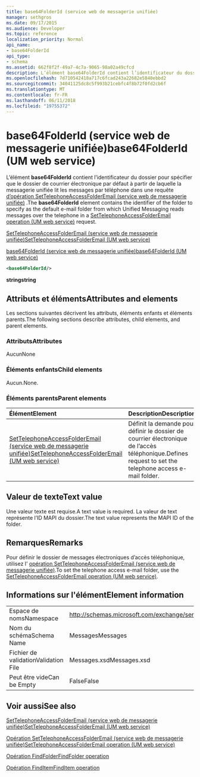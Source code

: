 ```yaml
---
title: base64FolderId (service web de messagerie unifiée)
manager: sethgros
ms.date: 09/17/2015
ms.audience: Developer
ms.topic: reference
localization_priority: Normal
api_name:
- base64FolderId
api_type:
- schema
ms.assetid: 662f8f2f-49a7-4c7a-9065-98a02a49cfcd
description: L’élément base64FolderId contient l’identificateur du dossier pour spécifier que le dossier de courrier électronique par défaut à partir de laquelle la messagerie unifiée lit les messages par téléphone dans une requête (service web de messagerie unifiée) d’opération SetTelephoneAccessFolderEmail.
ms.openlocfilehash: 7d710542418a717c6fcad243a22682e5840ebbd2
ms.sourcegitcommit: 34041125dc8c5f993b21cebfc4f8b72f0fd2cb6f
ms.translationtype: MT
ms.contentlocale: fr-FR
ms.lasthandoff: 06/11/2018
ms.locfileid: "19755372"
---
```

# <a name="base64folderid-um-web-service"></a><span data-ttu-id="8f310-103">base64FolderId (service web de messagerie unifiée)</span><span class="sxs-lookup"><span data-stu-id="8f310-103">base64FolderId (UM web service)</span></span>

<span data-ttu-id="8f310-104">L’élément **base64FolderId** contient l’identificateur du dossier pour spécifier que le dossier de courrier électronique par défaut à partir de laquelle la messagerie unifiée lit les messages par téléphone dans une requête [d’opération SetTelephoneAccessFolderEmail (service web de messagerie unifiée)](settelephoneaccessfolderemail-operation-um-web-service.md) .</span><span class="sxs-lookup"><span data-stu-id="8f310-104">The **base64FolderId** element contains the identifier of the folder to specify as the default e-mail folder from which Unified Messaging reads messages over the telephone in a [SetTelephoneAccessFolderEmail operation (UM web service)](settelephoneaccessfolderemail-operation-um-web-service.md) request.</span></span> 
  
[<span data-ttu-id="8f310-105">SetTelephoneAccessFolderEmail (service web de messagerie unifiée)</span><span class="sxs-lookup"><span data-stu-id="8f310-105">SetTelephoneAccessFolderEmail (UM web service)</span></span>](settelephoneaccessfolderemail-um-web-service.md)
  
[<span data-ttu-id="8f310-106">base64FolderId (service web de messagerie unifiée)</span><span class="sxs-lookup"><span data-stu-id="8f310-106">base64FolderId (UM web service)</span></span>](base64folderid-um-web-service.md)
  
```xml
<base64FolderId/>
```

 <span data-ttu-id="8f310-107">**string**</span><span class="sxs-lookup"><span data-stu-id="8f310-107">**string**</span></span>
## <a name="attributes-and-elements"></a><span data-ttu-id="8f310-108">Attributs et éléments</span><span class="sxs-lookup"><span data-stu-id="8f310-108">Attributes and elements</span></span>

<span data-ttu-id="8f310-109">Les sections suivantes décrivent les attributs, éléments enfants et éléments parents.</span><span class="sxs-lookup"><span data-stu-id="8f310-109">The following sections describe attributes, child elements, and parent elements.</span></span>
  
### <a name="attributes"></a><span data-ttu-id="8f310-110">Attributs</span><span class="sxs-lookup"><span data-stu-id="8f310-110">Attributes</span></span>

<span data-ttu-id="8f310-111">Aucun</span><span class="sxs-lookup"><span data-stu-id="8f310-111">None</span></span>
  
### <a name="child-elements"></a><span data-ttu-id="8f310-112">Éléments enfants</span><span class="sxs-lookup"><span data-stu-id="8f310-112">Child elements</span></span>

<span data-ttu-id="8f310-113">Aucun.</span><span class="sxs-lookup"><span data-stu-id="8f310-113">None.</span></span>
  
### <a name="parent-elements"></a><span data-ttu-id="8f310-114">Éléments parents</span><span class="sxs-lookup"><span data-stu-id="8f310-114">Parent elements</span></span>

|<span data-ttu-id="8f310-115">**Élément**</span><span class="sxs-lookup"><span data-stu-id="8f310-115">**Element**</span></span>|<span data-ttu-id="8f310-116">**Description**</span><span class="sxs-lookup"><span data-stu-id="8f310-116">**Description**</span></span>|
|:-----|:-----|
|[<span data-ttu-id="8f310-117">SetTelephoneAccessFolderEmail (service web de messagerie unifiée)</span><span class="sxs-lookup"><span data-stu-id="8f310-117">SetTelephoneAccessFolderEmail (UM web service)</span></span>](settelephoneaccessfolderemail-um-web-service.md) <br/> |<span data-ttu-id="8f310-118">Définit la demande pour définir le dossier de courrier électronique de l’accès téléphonique.</span><span class="sxs-lookup"><span data-stu-id="8f310-118">Defines request to set the telephone access e-mail folder.</span></span>  <br/> |
   
## <a name="text-value"></a><span data-ttu-id="8f310-119">Valeur de texte</span><span class="sxs-lookup"><span data-stu-id="8f310-119">Text value</span></span>

<span data-ttu-id="8f310-120">Une valeur texte est requise.</span><span class="sxs-lookup"><span data-stu-id="8f310-120">A text value is required.</span></span> <span data-ttu-id="8f310-121">La valeur de text représente l’ID MAPI du dossier.</span><span class="sxs-lookup"><span data-stu-id="8f310-121">The text value represents the MAPI ID of the folder.</span></span>
  
## <a name="remarks"></a><span data-ttu-id="8f310-122">Remarques</span><span class="sxs-lookup"><span data-stu-id="8f310-122">Remarks</span></span>

<span data-ttu-id="8f310-123">Pour définir le dossier de messages électroniques d’accès téléphonique, utilisez l' [opération SetTelephoneAccessFolderEmail (service web de messagerie unifiée)](settelephoneaccessfolderemail-operation-um-web-service.md).</span><span class="sxs-lookup"><span data-stu-id="8f310-123">To set the telephone access e-mail folder, use the [SetTelephoneAccessFolderEmail operation (UM web service)](settelephoneaccessfolderemail-operation-um-web-service.md).</span></span>
  
## <a name="element-information"></a><span data-ttu-id="8f310-124">Informations sur l'élément</span><span class="sxs-lookup"><span data-stu-id="8f310-124">Element information</span></span>

|||
|:-----|:-----|
|<span data-ttu-id="8f310-125">Espace de noms</span><span class="sxs-lookup"><span data-stu-id="8f310-125">Namespace</span></span>  <br/> |http://schemas.microsoft.com/exchange/services/2006/messages  <br/> |
|<span data-ttu-id="8f310-126">Nom du schéma</span><span class="sxs-lookup"><span data-stu-id="8f310-126">Schema Name</span></span>  <br/> |<span data-ttu-id="8f310-127">Messages</span><span class="sxs-lookup"><span data-stu-id="8f310-127">Messages</span></span>  <br/> |
|<span data-ttu-id="8f310-128">Fichier de validation</span><span class="sxs-lookup"><span data-stu-id="8f310-128">Validation File</span></span>  <br/> |<span data-ttu-id="8f310-129">Messages.xsd</span><span class="sxs-lookup"><span data-stu-id="8f310-129">Messages.xsd</span></span>  <br/> |
|<span data-ttu-id="8f310-130">Peut être vide</span><span class="sxs-lookup"><span data-stu-id="8f310-130">Can be Empty</span></span>  <br/> |<span data-ttu-id="8f310-131">False</span><span class="sxs-lookup"><span data-stu-id="8f310-131">False</span></span>  <br/> |
   
## <a name="see-also"></a><span data-ttu-id="8f310-132">Voir aussi</span><span class="sxs-lookup"><span data-stu-id="8f310-132">See also</span></span>



[<span data-ttu-id="8f310-133">SetTelephoneAccessFolderEmail (service web de messagerie unifiée)</span><span class="sxs-lookup"><span data-stu-id="8f310-133">SetTelephoneAccessFolderEmail (UM web service)</span></span>](settelephoneaccessfolderemail-um-web-service.md)
  
[<span data-ttu-id="8f310-134">Opération SetTelephoneAccessFolderEmail (service web de messagerie unifiée)</span><span class="sxs-lookup"><span data-stu-id="8f310-134">SetTelephoneAccessFolderEmail operation (UM web service)</span></span>](settelephoneaccessfolderemail-operation-um-web-service.md)
  
[<span data-ttu-id="8f310-135">Opération FindFolder</span><span class="sxs-lookup"><span data-stu-id="8f310-135">FindFolder operation</span></span>](findfolder-operation.md)
  
[<span data-ttu-id="8f310-136">Opération FindItem</span><span class="sxs-lookup"><span data-stu-id="8f310-136">FindItem operation</span></span>](finditem-operation.md)

